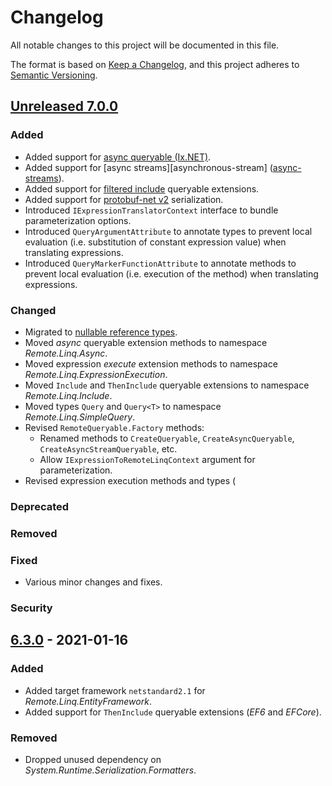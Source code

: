 # Changelog
All notable changes to this project will be documented in this file.

The format is based on [Keep a Changelog](https://keepachangelog.com/en/1.0.0/),
and this project adheres to [Semantic Versioning](https://semver.org/spec/v2.0.0.html).



## [Unreleased 7.0.0][Unreleased]

### Added
  - Added support for [async queryable (Ix.NET)][async-queryable].
  - Added support for [async streams][asynchronous-stream] ([async-streams][iasyncdisposable]).
  - Added support for [filtered include][ef-filtered-include] queryable extensions.
  - Added support for [protobuf-net v2][protobuf-net-v2] serialization.
  - Introduced `IExpressionTranslatorContext` interface to bundle parameterization options.
  - Introduced `QueryArgumentAttribute` to annotate types to prevent local evaluation (i.e. substitution of constant expression value) when translating expressions.
  - Introduced `QueryMarkerFunctionAttribute` to annotate methods to prevent local evaluation (i.e. execution of the method) when translating expressions.

### Changed
  - Migrated to [nullable reference types][nullable-references].
  - Moved _async_ queryable extension methods to namespace _Remote.Linq.Async_.
  - Moved expression _execute_ extension methods to namespace _Remote.Linq.ExpressionExecution_.
  - Moved `Include` and `ThenInclude` queryable extensions to namespace _Remote.Linq.Include_.
  - Moved types `Query` and `Query<T>` to namespace _Remote.Linq.SimpleQuery_.
  - Revised `RemoteQueryable.Factory` methods:
    - Renamed methods to `CreateQueryable`, `CreateAsyncQueryable`, `CreateAsyncStreamQueryable`, etc.
    - Allow `IExpressionToRemoteLinqContext` argument for parameterization.
  - Revised expression execution methods and types (

### Deprecated

### Removed

### Fixed
  - Various minor changes and fixes.

### Security



## [6.3.0][6.3.0] - 2021-01-16

### Added
  - Added target framework `netstandard2.1` for _Remote.Linq.EntityFramework_.
  - Added support for `ThenInclude` queryable extensions (_EF6_ and _EFCore_).

### Removed
  - Dropped unused dependency on _System.Runtime.Serialization.Formatters_.



[Unreleased]: https://github.com/6bee/Remote.Linq/compare/6.3.0...main
[6.3.0]: https://github.com/6bee/Remote.Linq/compare/6.2.3...6.3.0

[ef-filtered-include]: https://docs.microsoft.com/en-us/ef/core/querying/related-data/eager#filtered-include
[protobuf-net-v2]: https://www.nuget.org/packages/protobuf-net/2.4.6
[async-queryable]: https://www.nuget.org/packages/System.Linq.Async.Queryable/
[async-streams]: https://docs.microsoft.com/en-us/dotnet/csharp/whats-new/tutorials/generate-consume-asynchronous-stream
[iasyncdisposable]: https://docs.microsoft.com/en-us/dotnet/api/system.iasyncdisposable
[nullable-references]: https://docs.microsoft.com/en-us/dotnet/csharp/nullable-references